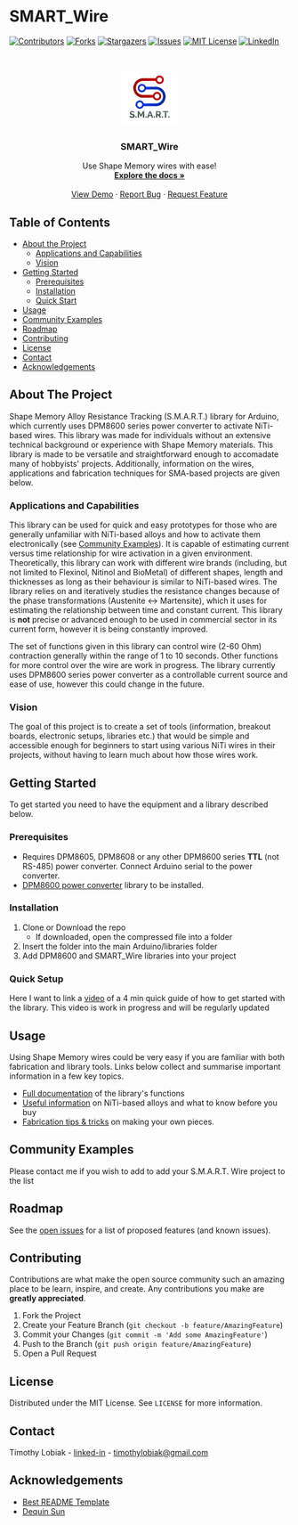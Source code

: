# SMART_Wire

<!-- PROJECT SHIELDS -->
[![Contributors][contributors-shield]][contributors-url]
[![Forks][forks-shield]][forks-url]
[![Stargazers][stars-shield]][stars-url]
[![Issues][issues-shield]][issues-url]
[![MIT License][license-shield]][license-url]
[![LinkedIn][linkedin-shield]][linkedin-url]


<!-- PROJECT LOGO -->

<br />
<p align="center">
  <a href="https://github.com/Lotiq/SMART_Wire">
    <img src="images/logo.jpg" alt="Logo" width="100" height="100">
  </a>

  <h3 align="center">SMART_Wire</h3>

  <p align="center">
   Use Shape Memory wires with ease!
    <br />
    <a href="https://github.com/Lotiq/SMART_Wire"><strong>Explore the docs »</strong></a>
   <br />
    <br />
    <a href="https://github.com/Lotiq/SMART_Wire">View Demo</a>
    ·
    <a href="https://github.com/Lotiq/SMART_Wire/issues">Report Bug</a>
    ·
    <a href="https://github.com/Lotiq/SMART_Wire/issues">Request Feature</a>
  </p>
</p>



<!-- TABLE OF CONTENTS -->
## Table of Contents

* [About the Project](#about-the-project)
  * [Applications and Capabilities](#applications-and-capabilities)
  * [Vision](#vision)
* [Getting Started](#getting-started)
  * [Prerequisites](#prerequisites)
  * [Installation](#installation)
  * [Quick Start](#quick-start)
* [Usage](#usage)
* [Community Examples](#community-examples)
* [Roadmap](#roadmap)
* [Contributing](#contributing)
* [License](#license)
* [Contact](#contact)
* [Acknowledgements](#acknowledgements)



<!-- ABOUT THE PROJECT -->
## About The Project

Shape Memory Alloy Resistance Tracking (S.M.A.R.T.) library for Arduino, which currently uses DPM8600 series power converter to activate NiTi-based wires. This library was made for individuals without an extensive technical background or experience with Shape Memory materials. This library is made to be versatile and straightforward enough to accomadate many of hobbyists' projects. Additionally, information on the wires, applications and fabrication techniques for SMA-based projects are given below.


### Applications and Capabilities

This library can be used for quick and easy prototypes for those who are generally unfamiliar with NiTi-based alloys and how to activate them electronically (see [Community Examples](##community-examples)). It is capable of estimating current versus time relationship for wire activation in a given environment. Theoretically, this library can work with different wire brands (including, but not limited to Flexinol, Nitinol and BioMetal) of different shapes, length and thicknesses as long as their behaviour is similar to NiTi-based wires. The library relies on and iteratively studies the resistance changes because of the phase transformations (Austenite <-> Martensite), which it uses for estimating the relationship between time and constant current. This library is **not** precise or advanced enough to be used in commercial sector in its current form, however it is being constantly improved. 

The set of functions given in this library can control wire (2-60 Ohm) contraction generally within the range of 1 to 10 seconds. Other functions for more control over the wire are work in progress. The library currently uses DPM8600 series power converter as a controllable current source and ease of use, however this could change in the future.

### Vision

The goal of this project is to create a set of tools (information, breakout boards, electronic setups, libraries etc.) that would be simple and accessible enough for beginners to start using various NiTi wires in their projects, without having to learn much about how those wires work.


<!-- GETTING STARTED -->
## Getting Started

To get started you need to have the equipment and a library described below.

### Prerequisites

* Requires DPM8605, DPM8608 or any other DPM8600 series **TTL** (not RS-485) power converter. Connect Arduino serial to the power converter.
* [DPM8600 power converter](https://github.com/Lotiq/DPM8600) library to be installed.

### Installation

1. Clone or Download the repo
    - If downloaded, open the compressed file into a folder
2. Insert the folder into the main Arduino/libraries folder
3. Add DPM8600 and SMART_Wire libraries into your project

### Quick Setup
Here I want to link a [video](https://vimeo.com/407255823/9682c160d5) of a 4 min quick guide of how to get started with the library. This video is work in progress and will be regularly updated


## Usage

Using Shape Memory wires could be very easy if you are familiar with both fabrication and library tools. Links below collect and summarise important information in a few key topics.

* [Full documentation](https://github.com/Lotiq/SMART_Wire/blob/master/SMART_Wire.h) of the library's functions
* [Useful information](https://github.com/Lotiq/SMART_Wire/blob/master/information/usefulinfo.md) on NiTi-based alloys and what to know before you buy
* [Fabrication tips & tricks](https://github.com/Lotiq/SMART_Wire/blob/master/information/fabrication.md) on making your own pieces.


<!-- USAGE EXAMPLES -->
## Community Examples

Please contact me if you wish to add to add your S.M.A.R.T. Wire project to the list


<!-- ROADMAP -->
## Roadmap

See the [open issues](https://github.com/Lotiq/SMART_Wire/issues) for a list of proposed features (and known issues).


<!-- CONTRIBUTING -->
## Contributing

Contributions are what make the open source community such an amazing place to be learn, inspire, and create. Any contributions you make are **greatly appreciated**.

1. Fork the Project
2. Create your Feature Branch (`git checkout -b feature/AmazingFeature`)
3. Commit your Changes (`git commit -m 'Add some AmazingFeature'`)
4. Push to the Branch (`git push origin feature/AmazingFeature`)
5. Open a Pull Request



<!-- LICENSE -->
## License

Distributed under the MIT License. See `LICENSE` for more information.



<!-- CONTACT -->
## Contact

Timothy Lobiak - [linked-in](http://linkedin.com/in/timothy-lobiak-045792151) - timothylobiak@gmail.com


<!-- ACKNOWLEDGEMENTS -->
## Acknowledgements
* [Best README Template](https://github.com/othneildrew/Best-README-Template)
* [Dequin Sun](https://github.com/DeqingSun)





<!-- MARKDOWN LINKS & IMAGES -->
[contributors-shield]: https://img.shields.io/github/contributors/Lotiq/SMART_Wire.svg?style=flat-square
[contributors-url]: https://github.com/Lotiq/SMART_Wire/graphs/contributors
[forks-shield]: https://img.shields.io/github/forks/Lotiq/SMART_Wire.svg?style=flat-square
[forks-url]: https://github.com/Lotiq/SMART_Wire/network/members
[stars-shield]: https://img.shields.io/github/stars/Lotiq/SMART_Wire.svg?style=flat-square
[stars-url]: https://github.com/Lotiq/SMART_Wire/stargazers
[issues-shield]: https://img.shields.io/github/issues/Lotiq/SMART_Wire.svg?style=flat-square
[issues-url]: https://github.com/Lotiq/SMART_Wire/issues
[license-shield]: https://img.shields.io/github/license/Lotiq/SMART_Wire.svg?style=flat-square
[license-url]: https://github.com/Lotiq/SMART_Wire/blob/master/LICENSE.txt
[linkedin-shield]: https://img.shields.io/badge/-LinkedIn-black.svg?style=flat-square&logo=linkedin&colorB=555
[linkedin-url]: https://www.linkedin.com/in/timothy-lobiak-045792151